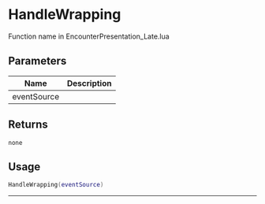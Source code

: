 # HandleWrapping

Function name in EncounterPresentation_Late.lua

## Parameters

| Name        | Description |
| ----------- | ----------- |
| eventSource |             |

## Returns

`none`

## Usage

```lua
HandleWrapping(eventSource)
```

---
